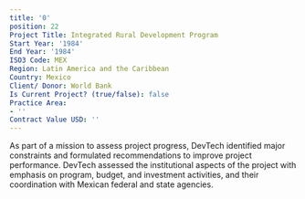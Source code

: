 ```yaml
---
title: '0'
position: 22
Project Title: Integrated Rural Development Program
Start Year: '1984'
End Year: '1984'
ISO3 Code: MEX
Region: Latin America and the Caribbean
Country: Mexico
Client/ Donor: World Bank
Is Current Project? (true/false): false
Practice Area:
- ''
Contract Value USD: ''
---
```


As part of a mission to assess project progress, DevTech identified major constraints and formulated recommendations to improve project performance. DevTech assessed the institutional aspects of the project with emphasis on program, budget, and investment activities, and their coordination with Mexican federal and state agencies.